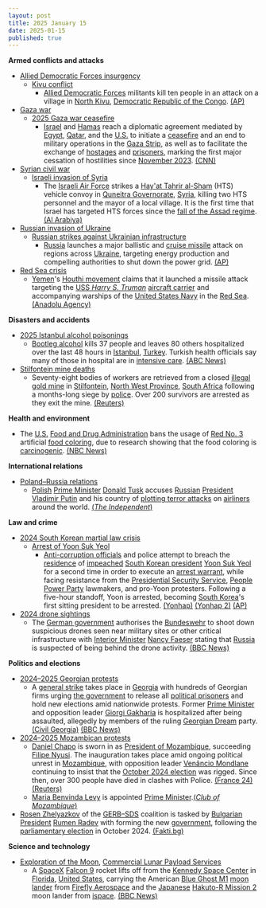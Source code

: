 ```yaml
---
layout: post
title: 2025 January 15
date: 2025-01-15
published: true
---
```



**Armed conflicts and attacks**

* [Allied Democratic Forces insurgency](https://en.wikipedia.org/wiki/Allied_Democratic_Forces_insurgency "Allied Democratic Forces insurgency")
  + [Kivu conflict](https://en.wikipedia.org/wiki/Kivu_conflict "Kivu conflict")
    - [Allied Democratic Forces](https://en.wikipedia.org/wiki/Allied_Democratic_Forces "Allied Democratic Forces") militants kill ten people in an attack on a village in [North Kivu](https://en.wikipedia.org/wiki/North_Kivu "North Kivu"), [Democratic Republic of the Congo](https://en.wikipedia.org/wiki/Democratic_Republic_of_the_Congo "Democratic Republic of the Congo"). [(AP)](https://apnews.com/article/congo-islamic-rebel-attack-adf-kivu-makoko-faae44fe327d54ca619acd7c3fb30104)
* [Gaza war](https://en.wikipedia.org/wiki/Gaza_war "Gaza war")
  + [2025 Gaza war ceasefire](https://en.wikipedia.org/wiki/2025_Gaza_war_ceasefire "2025 Gaza war ceasefire")
    - [Israel](https://en.wikipedia.org/wiki/Israel "Israel") and [Hamas](https://en.wikipedia.org/wiki/Hamas "Hamas") reach a diplomatic agreement mediated by [Egypt](https://en.wikipedia.org/wiki/Egypt "Egypt"), [Qatar](https://en.wikipedia.org/wiki/Qatar "Qatar"), and the [U.S.](https://en.wikipedia.org/wiki/U.S. "U.S.") to initiate a [ceasefire](https://en.wikipedia.org/wiki/Ceasefire "Ceasefire") and an end to military operations in the [Gaza Strip](https://en.wikipedia.org/wiki/Gaza_Strip "Gaza Strip"), as well as to facilitate the exchange of [hostages](https://en.wikipedia.org/wiki/Gaza_war_hostage_crisis "Gaza war hostage crisis") and [prisoners](https://en.wikipedia.org/wiki/Palestinians_in_Israeli_custody "Palestinians in Israeli custody"), marking the first major cessation of hostilities since [November 2023](https://en.wikipedia.org/wiki/2023_Gaza_war_ceasefire "2023 Gaza war ceasefire"). [(CNN)](https://www.cnn.com/world/live-news/israel-hamas-gaza-ceasefire-hostages-01-15-24/index.html)
* [Syrian civil war](https://en.wikipedia.org/wiki/Syrian_civil_war "Syrian civil war")
  + [Israeli invasion of Syria](https://en.wikipedia.org/wiki/Israeli_invasion_of_Syria_%282024%E2%80%93present%29 "Israeli invasion of Syria (2024–present)")
    - The [Israeli Air Force](https://en.wikipedia.org/wiki/Israeli_Air_Force "Israeli Air Force") strikes a [Hay'at Tahrir al-Sham](https://en.wikipedia.org/wiki/Hay%27at_Tahrir_al-Sham "Hay'at Tahrir al-Sham") (HTS) vehicle convoy in [Quneitra Governorate](https://en.wikipedia.org/wiki/Quneitra_Governorate "Quneitra Governorate"), [Syria](https://en.wikipedia.org/wiki/Syria "Syria"), killing two HTS personnel and the mayor of a local village. It is the first time that Israel has targeted HTS forces since the [fall of the Assad regime](https://en.wikipedia.org/wiki/Fall_of_the_Assad_regime "Fall of the Assad regime"). [(Al Arabiya)](https://english.alarabiya.net/News/middle-east/2025/01/15/first-israel-strike-on-new-syria-security-forces-kills-3-medical-source-monitor)
* [Russian invasion of Ukraine](https://en.wikipedia.org/wiki/Russian_invasion_of_Ukraine "Russian invasion of Ukraine")
  + [Russian strikes against Ukrainian infrastructure](https://en.wikipedia.org/wiki/Russian_strikes_against_Ukrainian_infrastructure_%282022%E2%80%93present%29 "Russian strikes against Ukrainian infrastructure (2022–present)")
    - [Russia](https://en.wikipedia.org/wiki/Russian_Armed_Forces "Russian Armed Forces") launches a major ballistic and [cruise missile](https://en.wikipedia.org/wiki/Cruise_missile "Cruise missile") attack on regions across [Ukraine](https://en.wikipedia.org/wiki/Ukraine "Ukraine"), targeting energy production and compelling authorities to shut down the power grid. [(AP)](https://apnews.com/article/russia-ukraine-war-massive-attack-power-cuts-2dc7a30e36c9eca3e874476374c21eba)
* [Red Sea crisis](https://en.wikipedia.org/wiki/Red_Sea_crisis "Red Sea crisis")
  + [Yemen](https://en.wikipedia.org/wiki/Yemen "Yemen")'s [Houthi movement](https://en.wikipedia.org/wiki/Houthi_movement "Houthi movement") claims that it launched a missile attack targeting the [USS *Harry S. Truman*](https://en.wikipedia.org/wiki/USS_Harry_S._Truman "USS Harry S. Truman") [aircraft carrier](https://en.wikipedia.org/wiki/Aircraft_carrier "Aircraft carrier") and accompanying warships of the [United States Navy](https://en.wikipedia.org/wiki/United_States_Navy "United States Navy") in the [Red Sea](https://en.wikipedia.org/wiki/Red_Sea "Red Sea"). [(Anadolu Agency)](https://www.aa.com.tr/en/middle-east/yemen-s-houthis-claim-missile-drone-attack-on-us-aircraft-carrier-in-red-sea/3451441)

**Disasters and accidents**

* [2025 Istanbul alcohol poisonings](https://en.wikipedia.org/wiki/2025_Istanbul_alcohol_poisonings "2025 Istanbul alcohol poisonings")
  + [Bootleg alcohol](https://en.wikipedia.org/wiki/Moonshine "Moonshine") kills 37 people and leaves 80 others hospitalized over the last 48 hours in [Istanbul](https://en.wikipedia.org/wiki/Istanbul "Istanbul"), [Turkey](https://en.wikipedia.org/wiki/Turkey "Turkey"). Turkish health officials say many of those in hospital are in [intensive care](https://en.wikipedia.org/wiki/Intensive_care_medicine "Intensive care medicine"). [(ABC News)](https://abcnews.go.com/International/wireStory/bootleg-alcohol-claims-lives-30-people-istanbul-dozens-117746365)
* [Stilfontein mine deaths](https://en.wikipedia.org/wiki/Stilfontein_mine_deaths "Stilfontein mine deaths")
  + Seventy-eight bodies of workers are retrieved from a closed [illegal](https://en.wikipedia.org/wiki/Illegal_mining "Illegal mining") [gold mine](https://en.wikipedia.org/wiki/Gold_mine "Gold mine") in [Stilfontein](https://en.wikipedia.org/wiki/Stilfontein "Stilfontein"), [North West Province](https://en.wikipedia.org/wiki/North_West_%28South_African_province%29 "North West (South African province)"), [South Africa](https://en.wikipedia.org/wiki/South_Africa "South Africa") following a months-long siege by [police](https://en.wikipedia.org/wiki/South_African_Police_Service "South African Police Service"). Over 200 survivors are arrested as they exit the mine. [(Reuters)](https://www.reuters.com/world/africa/body-count-south-african-mine-rescue-operation-rises-60-2025-01-15/)

**Health and environment**

* The [U.S.](https://en.wikipedia.org/wiki/U.S. "U.S.") [Food and Drug Administration](https://en.wikipedia.org/wiki/Food_and_Drug_Administration "Food and Drug Administration") bans the usage of [Red No. 3](https://en.wikipedia.org/wiki/Red_No._3 "Red No. 3") artificial [food coloring](https://en.wikipedia.org/wiki/Food_coloring "Food coloring"), due to research showing that the food coloring is [carcinogenic](https://en.wikipedia.org/wiki/Carcinogen "Carcinogen"). [(NBC News)](https://www.nbcnews.com/health/health-news/fda-bans-red-no-3-artificial-coloring-beverages-candy-rcna185479)

**International relations**

* [Poland–Russia relations](https://en.wikipedia.org/wiki/Poland%E2%80%93Russia_relations "Poland–Russia relations")
  + [Polish](https://en.wikipedia.org/wiki/Poland "Poland") [Prime Minister](https://en.wikipedia.org/wiki/Prime_Minister_of_Poland "Prime Minister of Poland") [Donald Tusk](https://en.wikipedia.org/wiki/Donald_Tusk "Donald Tusk") accuses [Russian](https://en.wikipedia.org/wiki/Russia "Russia") [President](https://en.wikipedia.org/wiki/President_of_Russia "President of Russia") [Vladimir Putin](https://en.wikipedia.org/wiki/Vladimir_Putin "Vladimir Putin") and his country of [plotting terror attacks](https://en.wikipedia.org/wiki/State-sponsored_terrorism "State-sponsored terrorism") on [airliners](https://en.wikipedia.org/wiki/Airliner "Airliner") around the world. [(*The Independent*)](https://www.independent.co.uk/news/world/europe/ukraine-russia-war-live-putin-storm-shadow-missiles-b2679782.html)

**Law and crime**

* [2024 South Korean martial law crisis](https://en.wikipedia.org/wiki/2024_South_Korean_martial_law_crisis "2024 South Korean martial law crisis")
  + [Arrest of Yoon Suk Yeol](https://en.wikipedia.org/wiki/Arrest_of_Yoon_Suk_Yeol "Arrest of Yoon Suk Yeol")
    - [Anti-corruption officials](https://en.wikipedia.org/wiki/Corruption_Investigation_Office_for_High-ranking_Officials "Corruption Investigation Office for High-ranking Officials") and police attempt to breach the [residence](https://en.wikipedia.org/wiki/Office_of_the_President_of_South_Korea "Office of the President of South Korea") of [impeached](https://en.wikipedia.org/wiki/Impeachment_of_Yoon_Suk_Yeol "Impeachment of Yoon Suk Yeol") [South Korean president](https://en.wikipedia.org/wiki/President_of_South_Korea "President of South Korea") [Yoon Suk Yeol](https://en.wikipedia.org/wiki/Yoon_Suk_Yeol "Yoon Suk Yeol") for a second time in order to execute an [arrest warrant](https://en.wikipedia.org/wiki/Arrest_warrant "Arrest warrant"), while facing resistance from the [Presidential Security Service](https://en.wikipedia.org/wiki/Presidential_Security_Service_%28South_Korea%29 "Presidential Security Service (South Korea)"), [People Power Party](https://en.wikipedia.org/wiki/People_Power_Party_%28South_Korea%29 "People Power Party (South Korea)") lawmakers, and pro-Yoon protesters. Following a five-hour standoff, Yoon is arrested, becoming [South Korea](https://en.wikipedia.org/wiki/South_Korea "South Korea")'s first sitting president to be arrested. [(Yonhap)](https://www.yna.co.kr/view/AKR20250115005200004?rec_id=1736900123005&site=recommendation_view) [(Yonhap 2)](https://www.yna.co.kr/view/AKR20250115069851001) [(AP)](https://apnews.com/article/south-korea-yoon-martial-law-detain-8dd7f03661be39729741de9a3b5d1714)
* [2024 drone sightings](https://en.wikipedia.org/wiki/2024_drone_sightings "2024 drone sightings")
  + The [German government](https://en.wikipedia.org/wiki/Federal_Government_of_Germany "Federal Government of Germany") authorises the [Bundeswehr](https://en.wikipedia.org/wiki/Bundeswehr "Bundeswehr") to shoot down suspicious drones seen near military sites or other critical infrastructure with [Interior Minister](https://en.wikipedia.org/wiki/Federal_Ministry_of_the_Interior_%28Germany%29 "Federal Ministry of the Interior (Germany)") [Nancy Faeser](https://en.wikipedia.org/wiki/Nancy_Faeser "Nancy Faeser") stating that [Russia](https://en.wikipedia.org/wiki/Russia "Russia") is suspected of being behind the drone activity. [(BBC News)](https://www.bbc.com/news/articles/ce3l2v01y4wo)

**Politics and elections**

* [2024–2025 Georgian protests](https://en.wikipedia.org/wiki/2024%E2%80%932025_Georgian_protests "2024–2025 Georgian protests")
  + A [general strike](https://en.wikipedia.org/wiki/General_strike "General strike") takes place in [Georgia](https://en.wikipedia.org/wiki/Georgia_%28country%29 "Georgia (country)") with hundreds of Georgian firms urging [the government](https://en.wikipedia.org/wiki/Government_of_Georgia_%28country%29 "Government of Georgia (country)") to release all [political prisoners](https://en.wikipedia.org/wiki/Political_prisoner "Political prisoner") and hold new elections amid nationwide protests. Former [Prime Minister](https://en.wikipedia.org/wiki/Prime_Minister_of_Georgia "Prime Minister of Georgia") and opposition leader [Giorgi Gakharia](https://en.wikipedia.org/wiki/Giorgi_Gakharia "Giorgi Gakharia") is hospitalized after being assaulted, allegedly by members of the ruling [Georgian Dream](https://en.wikipedia.org/wiki/Georgian_Dream "Georgian Dream") party. [(Civil Georgia)](https://civil.ge/archives/652251) [(BBC News)](https://www.bbc.com/news/articles/cpql9v1r57vo)
* [2024–2025 Mozambican protests](https://en.wikipedia.org/wiki/2024%E2%80%932025_Mozambican_protests "2024–2025 Mozambican protests")
  + [Daniel Chapo](https://en.wikipedia.org/wiki/Daniel_Chapo "Daniel Chapo") is sworn in as [President of Mozambique](https://en.wikipedia.org/wiki/President_of_Mozambique "President of Mozambique"), succeeding [Filipe Nyusi](https://en.wikipedia.org/wiki/Filipe_Nyusi "Filipe Nyusi"). The inauguration takes place amid ongoing political unrest in [Mozambique](https://en.wikipedia.org/wiki/Mozambique "Mozambique"), with opposition leader [Venâncio Mondlane](https://en.wikipedia.org/wiki/Ven%C3%A2ncio_Mondlane "Venâncio Mondlane") continuing to insist that the [October 2024 election](https://en.wikipedia.org/wiki/2024_Mozambican_general_election "2024 Mozambican general election") was rigged. Since then, over 300 people have died in clashes with Police. [(France 24)](https://www.france24.com/en/africa/20250115-mozambique-inaugurates-president-elect-daniel-chapo-amid-deadly-unrest) [(Reuters)](https://www.reuters.com/world/africa/mozambique-president-sworn-post-election-protest-deaths-rise-2025-01-15/)
  + [Maria Benvinda Levy](https://en.wikipedia.org/wiki/Maria_Benvinda_Levy "Maria Benvinda Levy") is appointed [Prime Minister](https://en.wikipedia.org/wiki/Prime_Minister_of_Mozambique "Prime Minister of Mozambique").[(*Club of Mozambique*)](https://clubofmozambique.com/news/mozambique-president-names-former-justice-minister-as-prime-minister-274141/)
* [Rosen Zhelyazkov](https://en.wikipedia.org/wiki/Rosen_Zhelyazkov "Rosen Zhelyazkov") of the [GERB–SDS](https://en.wikipedia.org/wiki/GERB%E2%80%93SDS "GERB–SDS") coalition is tasked by [Bulgarian President](https://en.wikipedia.org/wiki/President_of_Bulgaria "President of Bulgaria") [Rumen Radev](https://en.wikipedia.org/wiki/Rumen_Radev "Rumen Radev") with forming the new [government](https://en.wikipedia.org/wiki/Government_of_Bulgaria "Government of Bulgaria"), following the [parliamentary election](https://en.wikipedia.org/wiki/October_2024_Bulgarian_parliamentary_election "October 2024 Bulgarian parliamentary election") in October 2024. [(Fakti.bg)](https://fakti.bg/en/bulgaria/941822-prezidentat-vrachi-parvia-mandat-na-gerb-sds)

**Science and technology**

* [Exploration of the Moon](https://en.wikipedia.org/wiki/Exploration_of_the_Moon "Exploration of the Moon"), [Commercial Lunar Payload Services](https://en.wikipedia.org/wiki/Commercial_Lunar_Payload_Services "Commercial Lunar Payload Services")
  + A [SpaceX](https://en.wikipedia.org/wiki/SpaceX "SpaceX") [Falcon 9](https://en.wikipedia.org/wiki/Falcon_9 "Falcon 9") rocket lifts off from the [Kennedy Space Center](https://en.wikipedia.org/wiki/Kennedy_Space_Center "Kennedy Space Center") in [Florida](https://en.wikipedia.org/wiki/Florida "Florida"), [United States](https://en.wikipedia.org/wiki/United_States "United States"), carrying the American [Blue Ghost M1](https://en.wikipedia.org/wiki/Blue_Ghost_M1 "Blue Ghost M1") [moon lander](https://en.wikipedia.org/wiki/Moon_landing "Moon landing") from [Firefly Aerospace](https://en.wikipedia.org/wiki/Firefly_Aerospace "Firefly Aerospace") and the [Japanese](https://en.wikipedia.org/wiki/Japan "Japan") [Hakuto-R Mission 2](https://en.wikipedia.org/wiki/Hakuto-R_Mission_2 "Hakuto-R Mission 2") moon lander from [ispace](https://en.wikipedia.org/wiki/Ispace_Inc. "Ispace Inc."). [(BBC News)](https://www.bbc.com/news/articles/cn8x5gm4k1xo)
